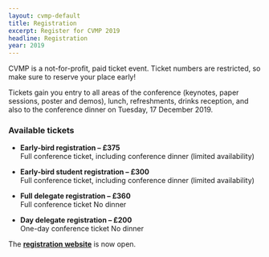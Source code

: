 ```yaml
---
layout: cvmp-default
title: Registration
excerpt: Register for CVMP 2019
headline: Registration
year: 2019
---
```


CVMP is a not-for-profit, paid ticket event.
Ticket numbers are restricted, so make sure to reserve your place early!

Tickets gain you entry to all areas of the conference (keynotes, paper sessions, poster and demos), lunch, refreshments, drinks reception, and also to the conference dinner on Tuesday, 17 December 2019.

<!-- **Please note:** The CVMP 2018 Conference Dinner is included only for registrations _before 3 December 2018_. No further dinner tickets will be available after 3 December 2018 17:00. -->

<!-- <span class="label label-info">**Please note:**</span> -->
<!-- **Tickets for CVMP 2018 have now sold out.** -->
<!-- There are no further dinner tickets available. -->



<!-- Please note that registration for the meal is full. It is now no longer possible to change/ edit your menu choices. Please contact the restaurant direct on the evening with any issues. -->

### Available tickets 

 - **Early-bird registration – £375**  
Full conference ticket, including conference dinner (limited availability)

 - **Early-bird student registration – £300**  
Full conference ticket, including conference dinner (limited availability)

- **Full delegate registration – £360**  
Full conference ticket
<span class="label label-info">No dinner</span>

- **Day delegate registration – £200**  
One-day conference ticket
<span class="label label-info">No dinner</span>

The **[registration website](https://store.york.ac.uk/product-catalogue/computer-science/cvmp-2019)** is now open. 


<!--
<a name="dinner"></a>
### Dinner menu

The CVMP 2018 Conference Dinner will be held on Thursday, 13 December 2018, at [BFI Bar & Kitchen (Benugo)](https://www.benugo.com/restaurants/bfi-bar-kitchen) at the BFI Southbank.

When registering for CVMP, you will have been asked to select your choice of menu for the evening:

{::options parse_block_html="true" /}

<div class="panel panel-default">
#### Non-vegetarian menu
{: .panel-heading}
<div class="panel-body">
- Crayfish cocktail, avocado, cucumber, radish & baby gem
- Roast Norfolk turkey crown, duck fat roast potatoes, roasted vegetables, cranberry sauce, red wine & thyme gravy 
- Sticky toffee pudding, salted caramel, cinnamon ice cream
</div>
</div>

<div class="panel panel-default">
#### Vegetarian menu
{: .panel-heading}
<div class="panel-body">
- Spiced mulligatawny soup, sour cream, coriander (V)
- Warm puy lentil & roasted heritage beetroot salad, kale & green harissa yoghurt (V)
- Sticky toffee pudding, salted caramel, cinnamon ice cream  
</div>
</div>

{::options parse_block_html="false" /}

If you have any further dietary requirements, or allergies, please contact the restaurant directly at [benugoloungeside@benugo.com](mailto:benugoloungeside@benugo.com).
-->
